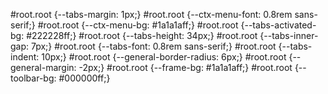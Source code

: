 #root.root {--tabs-margin: 1px;}
#root.root {--ctx-menu-font: 0.8rem sans-serif;}
#root.root {--ctx-menu-bg: #1a1a1aff;}
#root.root {--tabs-activated-bg: #222228ff;}
#root.root {--tabs-height: 34px;}
#root.root {--tabs-inner-gap: 7px;}
#root.root {--tabs-font: 0.8rem sans-serif;}
#root.root {--tabs-indent: 10px;}
#root.root {--general-border-radius: 6px;}
#root.root {--general-margin: -2px;}
#root.root {--frame-bg: #1a1a1aff;}
#root.root {--toolbar-bg: #000000ff;}